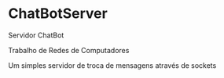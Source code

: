 # ChatBotServer
Servidor ChatBot

Trabalho de Redes de Computadores

Um simples servidor de troca de mensagens através de sockets

